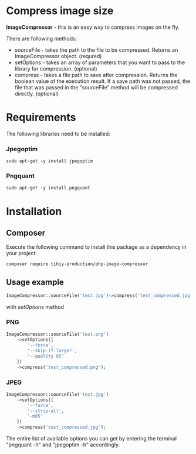 # Compress image size

**ImageCompressor** - this is an easy way to compress images on the fly.

There are following methods:

* sourceFile - takes the path to the file to be compressed. Returns an ImageCompressor object. (requred)
* setOptions - takes an array of parameters that you want to pass to the library for compression. (optional)
* compress - takes a file path to save after compression. Returns the boolean value of the execution result. If a save
  path was not passed, the file that was passed in the "sourceFile" method will be compressed directly. (optional)

# Requirements

The following libraries need to be installed:

### Jpegoptim

```
sudo apt-get -y install jpegoptim
```

### Pngquant

```
sudo apt-get -y install pngquant
```

# Installation

## Composer

Execute the following command to install this package as a dependency in your project:

```
composer require tihiy-production/php-image-compressor
```

## Usage example

```php
ImageCompressor::sourceFile('test.jpg')->compress('test_compressed.jpg');
```

with *setOptions* method

### PNG

```php
ImageCompressor::sourceFile('test.png')
    ->setOptions([
        '--force',
        '--skip-if-larger',
        '--quality 85'
    ])
    ->compress('test_compressed.png');
```

### JPEG

```php
ImageCompressor::sourceFile('test.jpg')
    ->setOptions([
        '--force',
        '--strip-all',
        '-m85'
    ])
    ->compress('test_compressed.jpg');
```

The entire list of available options you can get by entering the terminal "pngquant -h" and "jpegoptim -h" accordingly.

